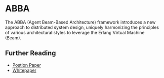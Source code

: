 # ABBA
The ABBA (Agent Beam-Based Architecture) framework introduces a new approach to distributed system design, uniquely harmonizing the principles of various architectural 
styles to leverage the Erlang Virtual Machine (Beam). 

## Further Reading
* [Postion Paper](abba_position_paper.md)
* [Whitepaper](abba_whitepaper.md)
